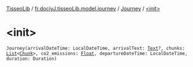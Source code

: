 [TisseoLib](../../index.md) / [fr.docjyJ.tisseoLib.model.journey](../index.md) / [Journey](index.md) / [&lt;init&gt;](./-init-.md)

# &lt;init&gt;

`Journey(arrivalDateTime: LocalDateTime, arrivalText: `[`Text`](../-text/index.md)`?, chunks: `[`List`](https://kotlinlang.org/api/latest/jvm/stdlib/kotlin.collections/-list/index.html)`<`[`Chunk`](../-chunk/index.md)`>, co2_emissions: `[`Float`](https://kotlinlang.org/api/latest/jvm/stdlib/kotlin/-float/index.html)`, departureDateTime: LocalDateTime, duration: Duration)`